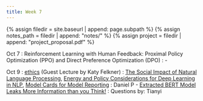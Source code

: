 ```yaml
---
title: Week 7
---
```



{% assign filedir = site.baseurl | append: page.subpath %} 
{% assign notes_path = filedir | append: "notes/" %} 
{% assign project = filedir | append: "project_proposal.pdf" %}

<!--  
Instructions:

INDENTATION COUNTS

Each day should be formatted exactly as follows

Date
: Lessons Covered
  : Reading List
    : In Class Presentations
: **Assignment/Announcement**{: .label}


To add a hyperlink for readings, do it as follows
  : [Example Paper](http://linktopaper.edu)

To make the hyperlink open in a new tab by default
  : [Example Paper](http://linktopaper.edu){:target=_"blank"}

The announcement can be made red for due dates as follows
: **Assignment Due**{: .label .label-red }

10/7 RLHF/PPO/DPO
10/9 Ethics
-->

Oct 7
: Reinforcement Learning with Human Feedback: Proximal Policy Optimization (PPO) and Direct Preference Optimization (DPO)
  : - 

Oct 9
: [ethics]({{site.baseurl}}assets/files/ethics.pdf) (Guest Lecture by Katy Felkner)
  : [The Social Impact of Natural Language Processing](https://aclanthology.org/P16-2096.pdf), [Energy and Policy Considerations for Deep Learning in NLP](https://aclanthology.org/P19-1355/), [Model Cards for Model Reporting](https://arxiv.org/abs/1810.03993)
    : Daniel P - [Extracted BERT Model Leaks More Information than you Think!](https://aclanthology.org/2022.emnlp-main.99/)
    : Questions by: Tianyi 

<!-- : [constituencies, cky]({{site.baseurl}}assets/files/constit.pdf)
  : E 10.1--10.4, JM 17 (the rest)
    : Ian - [Finding Skill Neurons in Pre-trained Transformer-based Language Models](https://aclanthology.org/2022.emnlp-main.765/)
    : Questions by: Deuksin
    : Darshan - [On the Transformation of Latent Space in Fine-Tuned NLP Models](https://aclanthology.org/2022.emnlp-main.97)
    : Questions by: Shauryasikt
 -->


<!-- Oct 6 -->
<!-- : Drop deadline (no refund, without W) -->

